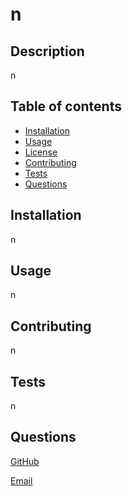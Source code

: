 # n

  ## Description
  n

  ## Table of contents

  * [Installation](#installation)
  * [Usage](#usage)
  * [License](#license)
  * [Contributing](#contributing)
  * [Tests](#tests)
  * [Questions](#questions)

  ## Installation
  n

  ## Usage
  n

  

  

  


  ## Contributing
  n

  ## Tests
  n

  ## Questions

  [GitHub](https://github.com/n)

  [Email](mailto:n)

